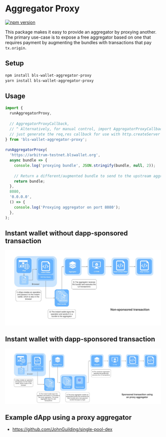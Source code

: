 # Aggregator Proxy

[![npm version](https://img.shields.io/npm/v/bls-wallet-aggregator-proxy)](https://www.npmjs.com/package/bls-wallet-aggregator-proxy)

This package makes it easy to provide an aggregator by proxying another. The primary use-case is to expose a free aggregator based on one that requires payment by augmenting the bundles with transactions that pay `tx.origin`.

## Setup

```sh
npm install bls-wallet-aggregator-proxy
yarn install bls-wallet-aggregator-proxy
```

## Usage

```ts
import {
  runAggregatorProxy,

  // AggregatorProxyCallback,
  // ^ Alternatively, for manual control, import AggregatorProxyCallback to
  // just generate the req,res callback for use with http.createServer
} from 'bls-wallet-aggregator-proxy';

runAggregatorProxy(
  'https://arbitrum-testnet.blswallet.org',
  async bundle => {
    console.log('proxying bundle', JSON.stringify(bundle, null, 2));

    // Return a different/augmented bundle to send to the upstream aggregator
    return bundle;
  },
  8080,
  '0.0.0.0',
  () => {
    console.log('Proxying aggregator on port 8080');
  },
);
```

## Instant wallet without dapp-sponsored transaction
![Instant wallet without dapp-sponsored transactions](./../docs/images/system-overview/instant-wallet-without-dapp-sponsored-txs.jpg)

## Instant wallet with dapp-sponsored transaction
![Instant wallet with dapp-sponsored transaction](./../docs/images/system-overview/instant-wallet-with-dapp-sponsored-txs.jpg)

## Example dApp using a proxy aggregator

- https://github.com/JohnGuilding/single-pool-dex